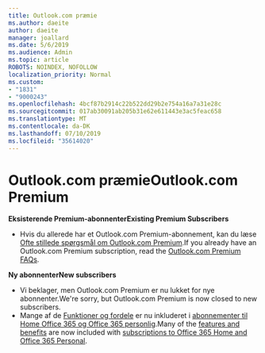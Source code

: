 ```yaml
---
title: Outlook.com præmie
ms.author: daeite
author: daeite
manager: joallard
ms.date: 5/6/2019
ms.audience: Admin
ms.topic: article
ROBOTS: NOINDEX, NOFOLLOW
localization_priority: Normal
ms.custom:
- "1831"
- "9000243"
ms.openlocfilehash: 4bcf87b2914c22b522dd29b2e754a16a7a31e28c
ms.sourcegitcommit: 017ab30091ab205b31e62e611443e3ac5feac658
ms.translationtype: MT
ms.contentlocale: da-DK
ms.lasthandoff: 07/10/2019
ms.locfileid: "35614020"
---
```

# <a name="outlookcom-premium"></a><span data-ttu-id="f1371-102">Outlook.com præmie</span><span class="sxs-lookup"><span data-stu-id="f1371-102">Outlook.com Premium</span></span>

<span data-ttu-id="f1371-103">**Eksisterende Premium-abonnenter**</span><span class="sxs-lookup"><span data-stu-id="f1371-103">**Existing Premium Subscribers**</span></span>

- <span data-ttu-id="f1371-104">Hvis du allerede har et Outlook.com Premium-abonnement, kan du læse [Ofte stillede spørgsmål om Outlook.com Premium](https://support.office.com/article/cd5f03f6-1407-456a-9410-f8f24804746b?wt.mc_id=Office_Outlook_com_Alchemy).</span><span class="sxs-lookup"><span data-stu-id="f1371-104">If you already have an Outlook.com Premium subscription, read the [Outlook.com Premium FAQs](https://support.office.com/article/cd5f03f6-1407-456a-9410-f8f24804746b?wt.mc_id=Office_Outlook_com_Alchemy).</span></span>

<span data-ttu-id="f1371-105">**Ny abonnenter**</span><span class="sxs-lookup"><span data-stu-id="f1371-105">**New subscribers**</span></span>

- <span data-ttu-id="f1371-106">Vi beklager, men Outlook.com Premium er nu lukket for nye abonnenter.</span><span class="sxs-lookup"><span data-stu-id="f1371-106">We're sorry, but Outlook.com Premium is now closed to new subscribers.</span></span>
- <span data-ttu-id="f1371-107">Mange af de [Funktioner og fordele](https://support.office.com/article/78c6089c-7faf-44f5-82e2-efa9ebb921d2?wt.mc_id=Office_Outlook_com_Alchemy) er nu inkluderet i [abonnementer til Home Office 365 og Office 365 personlig](https://go.microsoft.com/fwlink/?linkid=2017122).</span><span class="sxs-lookup"><span data-stu-id="f1371-107">Many of the [features and benefits](https://support.office.com/article/78c6089c-7faf-44f5-82e2-efa9ebb921d2?wt.mc_id=Office_Outlook_com_Alchemy) are now included with [subscriptions to Office 365 Home and Office 365 Personal](https://go.microsoft.com/fwlink/?linkid=2017122).</span></span>